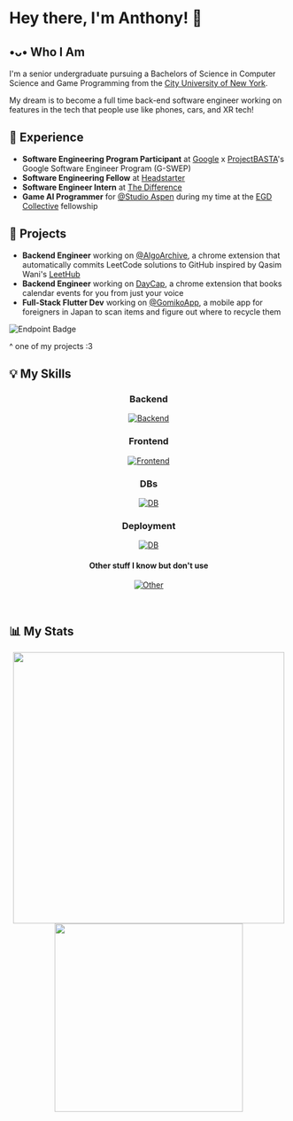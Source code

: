 # Hey there, I'm Anthony! 👋
## •ᴗ• Who I Am
I'm a senior undergraduate pursuing a Bachelors of Science in Computer Science and Game Programming from the [City University of New York](https://www.cuny.edu).

My dream is to become a full time back-end software engineer working on features in the tech that people use like phones, cars, and XR tech!

## 👔 Experience
- **Software Engineering Program Participant** at [Google](https://about.google/) x [ProjectBASTA](https://www.projectbasta.com/)'s Google Software Engineer Program (G-SWEP)
- **Software Engineering Fellow** at [Headstarter](https://headstarter.co/)
- **Software Engineer Intern** at [The Difference](https://thedifferenceapp.com/)
- **Game AI Programmer** for [@Studio Aspen](https://github.com/StudioAspen) during my time at the [EGD Collective](https://www.egdcollective.org/) fellowship

## 🚧 Projects
  
- **Backend Engineer** working on [@AlgoArchive](https://github.com/AlgoArchiveExt), a chrome extension that automatically commits LeetCode solutions to GitHub inspired by Qasim Wani's [LeetHub](https://github.com/QasimWani/LeetHub)
- **Backend Engineer** working on [DayCap](https://github.com/lausan3/DayCap), a chrome extension that books calendar events for you from just your voice
- **Full-Stack Flutter Dev** working on [@GomikoApp](https://github.com/GomikoApp), a mobile app for foreigners in Japan to scan items and figure out where to recycle them

![Endpoint Badge](https://img.shields.io/endpoint?url=https%3A%2F%2Flausan-badge-server.onrender.com%2Fspotify%2Flastplayed&style=for-the-badge&logo=spotify&labelColor=black&color=gray)
<p>^ one of my projects :3</p>


## 💡 My Skills
<div align="center">
<h3><strong>Backend</strong></h3>
  
[![Backend](https://skillicons.dev/icons?i=express,bun,elysia,ts,js,go,dart,py&theme=dark)](https://skillicons.dev)

<h3><strong>Frontend</strong></h3>

[![Frontend](https://skillicons.dev/icons?i=flutter,next,react,tailwind&theme=dark)](https://skillicons.dev)

<h3><strong>DBs</strong></h3>

[![DB](https://skillicons.dev/icons?i=firebase,supabase,mysql,aws&theme=dark)](https://skillicons.dev)

<h3><strong>Deployment</strong></h3>

[![DB](https://skillicons.dev/icons?i=netlify,vercel&theme=dark)](https://skillicons.dev)

<h4>Other stuff I know but don't use</h4>

[![Other](https://skillicons.dev/icons?i=laravel,php,cpp,cs,unity,unreal,scala,swift,java&theme=dark)](https://skillicons.dev)

<!-- ![Dart](https://img.shields.io/badge/dart-white?style=for-the-badge&logo=dart&logoColor=white&color=%230071eb)
![cpp](https://img.shields.io/badge/C%2B%2B-black?style=for-the-badge&logo=cplusplus&logoColor=white&color=%23486ac7) 
![csharp](https://img.shields.io/badge/C%23-black?style=for-the-badge&logo=sharp&logoColor=white&color=%23ab40cf)
![Express](https://img.shields.io/badge/express.js-black?style=for-the-badge&logo=express&logoColor=white)
![S3](https://img.shields.io/badge/aws%20s3-%23569A31?style=for-the-badge&logo=amazons3&logoColor=white)
![Laravel](https://img.shields.io/badge/laravel-white?style=for-the-badge&logo=laravel&logoColor=white&color=%23e33100) 
![Vercel](https://img.shields.io/badge/vercel-white?style=for-the-badge&logo=vercel&logoColor=white&color=black)
![Netlify](https://img.shields.io/badge/netlify-white?style=for-the-badge&logo=netlify&logoColor=white&color=0dbfbd)
![Firebase](https://img.shields.io/badge/firebase-white?style=for-the-badge&logo=firebase&logoColor=white&color=%23e39f00) 
![Supabase](https://img.shields.io/badge/supabase-%234bd195?style=for-the-badge&logo=supabase&logoColor=white)
![Bun](https://img.shields.io/badge/bun-%23e0ab4f?style=for-the-badge&logo=bun&logoColor=white)
![Python](https://img.shields.io/badge/python-white?style=for-the-badge&logo=python&logoColor=white&color=%23005ebd) 
![Next](https://img.shields.io/badge/next-white?style=for-the-badge&logo=next.js&logoColor=white&color=black)
![React](https://img.shields.io/badge/react-black?style=for-the-badge&logo=React&logoColor=white&color=%2358c3e0) 
![TS](https://img.shields.io/badge/TypeScript-blue?style=for-the-badge&logo=TypeScript&logoColor=white) 
![JS](https://img.shields.io/badge/javascript-white?style=for-the-badge&logo=javascript&logoColor=white&color=yellow) 
![Tailwind](https://img.shields.io/badge/tailwindcss-green?style=for-the-badge&logo=tailwindcss&logoColor=white&color=%2331a2e8)
![HTML](https://img.shields.io/badge/HTML5-black?style=for-the-badge&logo=html5&logoColor=white&color=%23fa5300) 
![CSS](https://img.shields.io/badge/CSS3-white?style=for-the-badge&logo=CSS3&logoColor=white&color=%230067c2) 
![Flutter](https://img.shields.io/badge/flutter-white?style=for-the-badge&logo=flutter&color=%23378ee6) 
![MySQL](https://img.shields.io/badge/mysql-white?style=for-the-badge&logo=mysql&logoColor=white&color=%23db8400)
![Scala](https://img.shields.io/badge/scala-white?style=for-the-badge&logo=scala&logoColor=white&color=%23eb0000)
![Unity](https://img.shields.io/badge/Unity%20Engine-454545?style=for-the-badge&logo=Unity) 
![UE](https://img.shields.io/badge/Unreal%20Engine-black?style=for-the-badge&logo=unrealengine&logoColor=white) -->
<!-- ![PHP](https://img.shields.io/badge/php-white?style=for-the-badge&logo=php&logoColor=white&color=7a86b8) -->
<!-- ![Swift](https://img.shields.io/badge/swift-white?style=for-the-badge&logo=swift&logoColor=white&color=%23e35300) -->

</div>
<br>

## 📊 My Stats
<div align="center" width="876">
<img src="https://github-readme-stats.vercel.app/api?username=lausan3&theme=tokyonight&hide=stars" width="490">
<img src="https://github-readme-stats.vercel.app/api/top-langs/?username=lausan3&layout=compact&theme=tokyonight&langs_count=6&hide=Shaderlab,HLSL,css,makefile,C,CMake,Python&exclude_repo=cs49385" width="340">
</div>




<!--
**lausan3/lausan3** is a ✨ _special_ ✨ repository because its `README.md` (this file) appears on your GitHub profile.l

Here are some ideas to get you star:

- 🔭 I’m currently working on ..
- 🌱 I’m currently learning ...
- 👯 I’m looking to collaborate on ...
- 🤔 I’m looking for help with ...
- 💬 Ask me about ...
- 📫 How to reach me: ...
- 😄 Pronouns: ...
- ⚡ Fun fact: ..
-->
